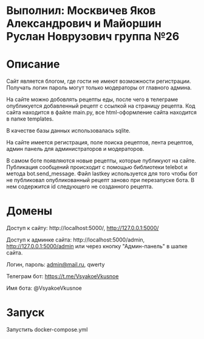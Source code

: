 # Выполнил: Москвичев Яков Александрович и Майоршин Руслан Новрузович группа №26
# Описание 
Сайт является блогом, где гости не имеют возможности регистрации. Получать логин пароль могут только модераторы от главного админа.

На сайте можно добовлять рецепты еды, после чего в телеграме опубликуется добавленный рецепт c ссылкой на страницу рецепта. Код сайта находится в файле main.py, все html-оформление сайта находится в папке templates.

В качестве базы данных использовалась sqlite.

На сайте имеется регистрация, поле поиска рецептов, лента рецептов, админ панель для администраторов и модераторов.

В самом боте появляются новые рецепты, которые публикуют на сайте. Публикация сообщений происходит с помощью библиотеки telebot и метода bot.send_message. Файл lastkey используется для того чтобы бот не публиковал опубликованный рецепт заново при перезапуске бота. В нем содержится id следующего не созданного рецепта. 

# Домены
Доступ к сайту: http://localhost:5000/, http://127.0.0.1:5000/

Доступ к админке сайта: http://localhost:5000/admin, http://127.0.0.1:5000/admin или через кнопку "Админ-панель" в шапке сайта. 

Логин, пароль: admin@mail.ru, qwerty

Телеграм бот: https://t.me/VsyakoeVkusnoe

Имя бота: @VsyakoeVkusnoe

# Запуск 
Запустить docker-compose.yml
